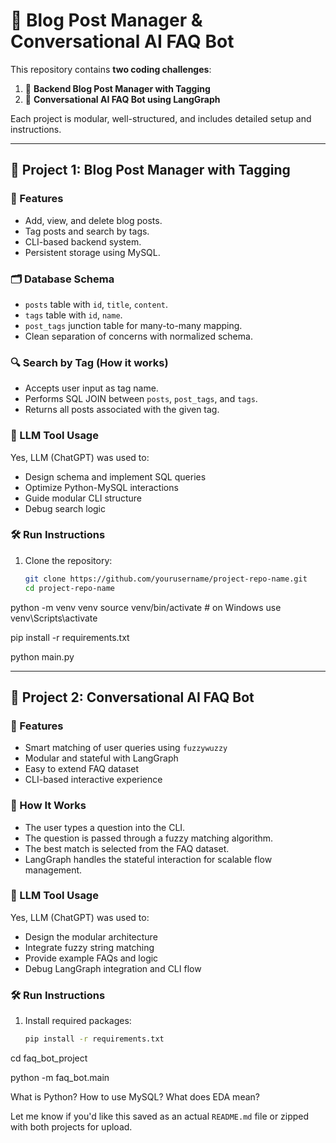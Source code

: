 # 🧩 Blog Post Manager & Conversational AI FAQ Bot

This repository contains **two coding challenges**:

1. 📝 **Backend Blog Post Manager with Tagging**
2. 🤖 **Conversational AI FAQ Bot using LangGraph**

Each project is modular, well-structured, and includes detailed setup and instructions.

---

## 📝 Project 1: Blog Post Manager with Tagging

### 🚀 Features

- Add, view, and delete blog posts.
- Tag posts and search by tags.
- CLI-based backend system.
- Persistent storage using MySQL.

### 🗂️ Database Schema

- `posts` table with `id`, `title`, `content`.
- `tags` table with `id`, `name`.
- `post_tags` junction table for many-to-many mapping.
- Clean separation of concerns with normalized schema.

### 🔍 Search by Tag (How it works)

- Accepts user input as tag name.
- Performs SQL JOIN between `posts`, `post_tags`, and `tags`.
- Returns all posts associated with the given tag.

### 🤖 LLM Tool Usage

Yes, LLM (ChatGPT) was used to:

- Design schema and implement SQL queries
- Optimize Python-MySQL interactions
- Guide modular CLI structure
- Debug search logic

### 🛠️ Run Instructions

1. Clone the repository:
   ```bash
   git clone https://github.com/yourusername/project-repo-name.git
   cd project-repo-name
   ```

python -m venv venv
source venv/bin/activate # on Windows use venv\Scripts\activate

pip install -r requirements.txt

python main.py

---

## 🤖 Project 2: Conversational AI FAQ Bot

### 🧠 Features

- Smart matching of user queries using `fuzzywuzzy`
- Modular and stateful with LangGraph
- Easy to extend FAQ dataset
- CLI-based interactive experience

### 🧰 How It Works

- The user types a question into the CLI.
- The question is passed through a fuzzy matching algorithm.
- The best match is selected from the FAQ dataset.
- LangGraph handles the stateful interaction for scalable flow management.

### 🤖 LLM Tool Usage

Yes, LLM (ChatGPT) was used to:

- Design the modular architecture
- Integrate fuzzy string matching
- Provide example FAQs and logic
- Debug LangGraph integration and CLI flow

### 🛠️ Run Instructions

1. Install required packages:
   ```bash
   pip install -r requirements.txt
   ```

cd faq_bot_project

python -m faq_bot.main

What is Python?
How to use MySQL?
What does EDA mean?

Let me know if you'd like this saved as an actual `README.md` file or zipped with both projects for upload.
